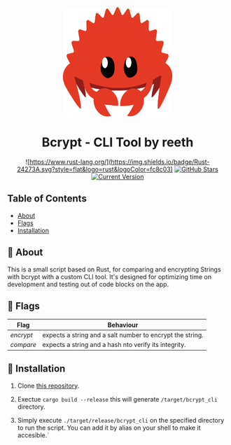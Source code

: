 <div align="center"><img src="./media/cuddlyferris.svg" width="250" height="250"</img></div>

<h1 align="center">Bcrypt - CLI Tool by reeth</h1>

<div align="center">

![https://www.rust-lang.org/](https://img.shields.io/badge/Rust-24273A.svg?style=flat&logo=rust&logoColor=fc8c03) 
[![GitHub Stars](https://img.shields.io/github/stars/reethfx/bcrypt-cli-tool.svg)](https://github.com/reethfx/node-chat/bcrypt-cli-tool)
[![Current Version](https://img.shields.io/badge/version-1.0.0-green.svg)](https://github.com/reethfx/bcrypt-cli-tool)

</div>

## Table of Contents
- [About](#-about)
- [Flags](#-flags)
- [Installation](#-installation)


## 📖 About

This is a small script based on Rust, for comparing and encrypting Strings with bcrypt with a custom CLI tool.
It's designed for optimizing time on development and testing out of code blocks on the app.

## 🚩 Flags

| Flag                  | Behaviour                                                 |
|-----------------------|---------------------------------------------------------- |
| *encrypt*             | expects a string and a salt number to encrypt the string. |
| *compare*             | expects a string and a hash nto verify its integrity.     |


## 🚀 Installation

1. Clone [this repository](https://github.com/reethfx/bcrypt-cli-tool).

2. Exectue `cargo build --release` this will generate `/target/bcrypt_cli` directory.

3. Simply execute `./target/release/bcrypt_cli` on the specified directory to run the script. You can add it by alias on your shell to make it accesible.`